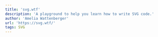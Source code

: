 ```yaml
---
title: 'svg.wtf'
description: 'A playground to help you learn how to write SVG code.'
author: 'Amelia Wattenberger'
url: 'https://svg.wtf/'
tags: SVG
---
```

